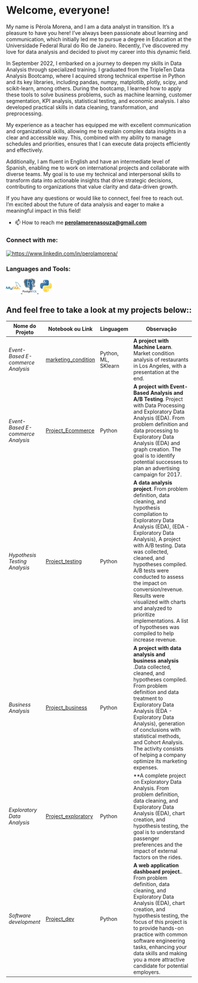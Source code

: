 <p align='center'>
  <h1> Welcome, everyone! </h1>
</p>

My name is Pérola Morena, and I am a data analyst in transition. It’s a pleasure to have you here! I’ve always been passionate about learning and communication, which initially led me to pursue a degree in Education at the Universidade Federal Rural do Rio de Janeiro. Recently, I’ve discovered my love for data analysis and decided to pivot my career into this dynamic field.

In September 2022, I embarked on a journey to deepen my skills in Data Analysis through specialized training. I graduated from the TripleTen Data Analysis Bootcamp, where I acquired strong technical expertise in Python and its key libraries, including pandas, numpy, matplotlib, plotly, scipy, and scikit-learn, among others. During the bootcamp, I learned how to apply these tools to solve business problems, such as machine learning, customer segmentation, KPI analysis, statistical testing, and economic analysis. I also developed practical skills in data cleaning, transformation, and preprocessing.

My experience as a teacher has equipped me with excellent communication and organizational skills, allowing me to explain complex data insights in a clear and accessible way. This, combined with my ability to manage schedules and priorities, ensures that I can execute data projects efficiently and effectively.

Additionally, I am fluent in English and have an intermediate level of Spanish, enabling me to work on international projects and collaborate with diverse teams. My goal is to use my technical and interpersonal skills to transform data into actionable insights that drive strategic decisions, contributing to organizations that value clarity and data-driven growth.

If you have any questions or would like to connect, feel free to reach out. I’m excited about the future of data analysis and eager to make a meaningful impact in this field!


- 📫 How to reach me **perolamorenasouza@gmail.com**

<h3 align="left">Connect with me:</h3>
<p align="left">
<a href="https://linkedin.com/in/https://www.linkedin.com/in/perolamorena/" target="blank"><img align="center" src="https://raw.githubusercontent.com/rahuldkjain/github-profile-readme-generator/master/src/images/icons/Social/linked-in-alt.svg" alt="https://www.linkedin.com/in/perolamorena/" height="30" width="40" /></a>
</p>

<h3 align="left">Languages and Tools:</h3>
<p align="left"> <a href="https://www.mysql.com/" target="_blank" rel="noreferrer"> <img src="https://raw.githubusercontent.com/devicons/devicon/master/icons/mysql/mysql-original-wordmark.svg" alt="mysql" width="40" height="40"/> </a> <a href="https://www.postgresql.org" target="_blank" rel="noreferrer"> <img src="https://raw.githubusercontent.com/devicons/devicon/master/icons/postgresql/postgresql-original-wordmark.svg" alt="postgresql" width="40" height="40"/> </a> <a href="https://www.python.org" target="_blank" rel="noreferrer"> <img src="https://raw.githubusercontent.com/devicons/devicon/master/icons/python/python-original.svg" alt="python" width="40" height="40"/> </a> </p>

And feel free to take a look at my projects below::
------------

|    Nome do Projeto  | Notebook ou Link    | Linguagem    | Observação  | 
| ------------        | ------------        | ------------ |------------ |
| *Event-Based E-commerce Analysis* | [marketing_condition](https://github.com/perolamorena/marketing-condition) | Python, ML, SKlearn| **A project with Machine Learn**. Market condition analysis of restaurants in Los Angeles, with a presentation at the end.|
| *Event-Based E-commerce Analysis* | [Project_Ecommerce](https://github.com/perolamorena/Ecommerce-Analysis) | Python| **A project with Event-Based Analysis and A/B Testing**. Project with Data Processing and Exploratory Data Analysis (EDA). From problem definition and data processing to Exploratory Data Analysis (EDA) and graph creation. The goal is to identify potential successes to plan an advertising campaign for 2017.|
| *Hypothesis Testing Analysis* | [Project_testing](https://github.com/perolamorena/tests-a-b) | Python| **A data analysis project**. From problem definition, data cleaning, and hypothesis compilation to Exploratory Data Analysis (EDA), (EDA - Exploratory Data Analysis), A project with A/B testing. Data was collected, cleaned, and hypotheses compiled. A/B tests were conducted to assess the impact on conversion/revenue. Results were visualized with charts and analyzed to prioritize implementations. A list of hypotheses was compiled to help increase revenue.|
| *Business Analysis* | [Project_business](https://github.com/perolamorena/business-analysis) | Python| **A project with data analysis and business analysis** .Data collected, cleaned, and hypotheses compiled. From problem definition and data treatment to Exploratory Data Analysis (EDA - Exploratory Data Analysis), generation of conclusions with statistical methods, and Cohort Analysis. The activity consists of helping a company optimize its marketing expenses.|
| *Exploratory Data Analysis* | [Project_exploratory](https://github.com/perolamorena/Exploratory-data-analysis) | Python| **A complete project on Exploratory Data Analysis. From problem definition, data cleaning, and Exploratory Data Analysis (EDA), chart creation, and hypothesis testing, the goal is to understand passenger preferences and the impact of external factors on the rides.|
| *Software development* | [Project_dev](https://github.com/perolamorena/software-dev) | Python| **A web application dashboard project.**. From problem definition, data cleaning, and Exploratory Data Analysis (EDA), chart creation, and hypothesis testing, the focus of this project is to provide hands-on practice with common software engineering tasks, enhancing your data skills and making you a more attractive candidate for potential employers.|
